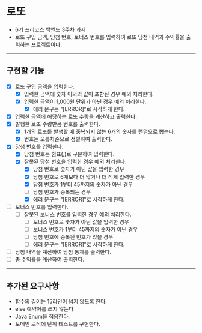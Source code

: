 # 로또
- 6기 프리코스 백엔드 3주차 과제
- 로또 구입 금액, 당첨 번호, 보너스 번호를 입력하여 로또 당첨 내역과 수익률을 출력하는 프로젝트이다.

***
## 구현할 기능
- [x] 로또 구입 금액을 입력한다.
  - [x] 입력한 금액에 숫자 이외의 값이 포함된 경우 예외 처리한다. 
  - [x] 입력한 금액이 1,000원 단위가 아닌 경우 예외 처리한다.
    - [x] 에러 문구는 "[ERROR]"로 시작하게 한다.
- [x] 입력한 금액에 해당하는 로또 수량을 계산하고 출력한다.
- [x] 발행한 로또 수량만큼 번호를 출력한다.
  - [x] 1개의 로또를 발행할 때 중복되지 않는 6개의 숫자를 랜덤으로 뽑는다. 
  - [x] 번호는 오름차순으로 정렬하여 출력한다.
- [x] 당첨 번호를 입력한다.
  - [x] 당첨 번호는 쉼표(,)로 구분하여 입력한다.
  - [x] 잘못된 당첨 번호을 입력한 경우 예외 처리한다.
    - [x] 당첨 번호로 숫자가 아닌 값을 입력한 경우
    - [x] 당첨 번호로 6개보다 더 많거나 더 적게 입력한 경우
    - [x] 당첨 번호가 1부터 45까지의 숫자가 아닌 경우
    - [ ] 당첨 번호가 중복되는 경우
    - [x] 에러 문구는 "[ERROR]"로 시작하게 한다.
- [ ] 보너스 번호를 입력한다.
  - [ ] 잘못된 보너스 번호를 입력한 경우 예외 처리한다.
    - [ ] 보너스 번호로 숫자가 아닌 값을 입력한 경우
    - [ ] 보너스 번호가 1부터 45까지의 숫자가 아닌 경우
    - [ ] 당첨 번호에 중복된 번호가 있을 경우
    - [ ] 에러 문구는 "[ERROR]"로 시작하게 한다.
- [ ] 당첨 내역을 계산하여 당첨 통계를 출력한다.
- [ ] 총 수익률을 계산하여 출력한다. 

***
## 추가된 요구사항
- 함수의 길이는 15라인이 넘지 않도록 한다.
- else 예약어를 쓰지 않는다
- Java Enum을 적용한다.
- 도메인 로직에 단위 테스트를 구현한다. 

